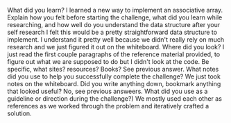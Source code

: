 ﻿What did you learn?
I learned a new way to implement an associative array.
Explain how you felt before starting the challenge, what did you learn while researching, and how well do you understand the data structure after your self research
I felt this would be a pretty straightforward data structure to implement.  I understand it pretty well because we didn't really rely on much research and we just figured it out on the whiteboard.
Where did you look?
I just read the first couple paragraphs of the reference material provided, to figure out what we are supposed to do but I didn't look at the code.
Be specific, what sites? resources? Books?
See previous answer.
What notes did you use to help you successfully complete the challenge?
We just took notes on the whiteboard.
Did you write anything down, bookmark anything that looked useful?
No, see previous answeers.
What did you use as a guideline or direction during the challenge?)
We mostly used each other as references as we worked through the problem and iteratively crafted a solution.
